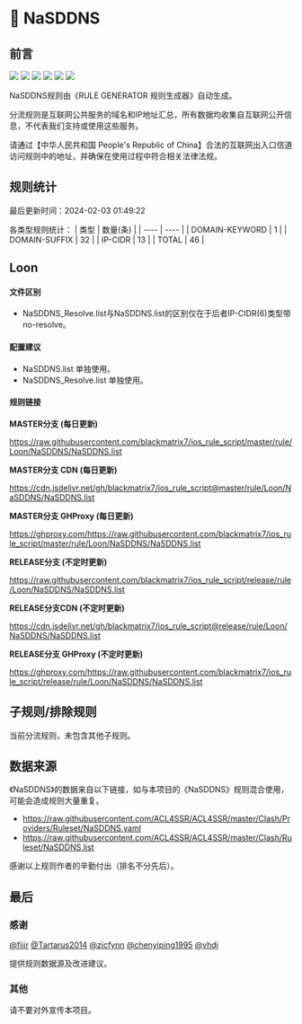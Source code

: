 # 🧸 NaSDDNS

## 前言

![](https://shields.io/badge/-移除重复规则-ff69b4) ![](https://shields.io/badge/-DOMAIN与DOMAIN--SUFFIX合并-green) ![](https://shields.io/badge/-DOMAIN--SUFFIX间合并-critical) ![](https://shields.io/badge/-DOMAIN与DOMAIN--KEYWORD合并-9cf) ![](https://shields.io/badge/-DOMAIN--SUFFIX与DOMAIN--KEYWORD合并-blue) ![](https://shields.io/badge/-IP--CIDR(6)合并-blueviolet) 

NaSDDNS规则由《RULE GENERATOR 规则生成器》自动生成。

分流规则是互联网公共服务的域名和IP地址汇总，所有数据均收集自互联网公开信息，不代表我们支持或使用这些服务。

请通过【中华人民共和国 People's Republic of China】合法的互联网出入口信道访问规则中的地址，并确保在使用过程中符合相关法律法规。

## 规则统计

最后更新时间：2024-02-03 01:49:22

各类型规则统计：
| 类型 | 数量(条)  | 
| ---- | ----  |
| DOMAIN-KEYWORD | 1  | 
| DOMAIN-SUFFIX | 32  | 
| IP-CIDR | 13  | 
| TOTAL | 46  | 


## Loon 

#### 文件区别
- NaSDDNS_Resolve.list与NaSDDNS.list的区别仅在于后者IP-CIDR(6)类型带no-resolve。

#### 配置建议
- NaSDDNS.list 单独使用。
- NaSDDNS_Resolve.list 单独使用。

#### 规则链接
**MASTER分支 (每日更新)**

https://raw.githubusercontent.com/blackmatrix7/ios_rule_script/master/rule/Loon/NaSDDNS/NaSDDNS.list

**MASTER分支 CDN (每日更新)**

https://cdn.jsdelivr.net/gh/blackmatrix7/ios_rule_script@master/rule/Loon/NaSDDNS/NaSDDNS.list

**MASTER分支 GHProxy (每日更新)**

https://ghproxy.com/https://raw.githubusercontent.com/blackmatrix7/ios_rule_script/master/rule/Loon/NaSDDNS/NaSDDNS.list

**RELEASE分支 (不定时更新)**

https://raw.githubusercontent.com/blackmatrix7/ios_rule_script/release/rule/Loon/NaSDDNS/NaSDDNS.list

**RELEASE分支CDN (不定时更新)**

https://cdn.jsdelivr.net/gh/blackmatrix7/ios_rule_script@release/rule/Loon/NaSDDNS/NaSDDNS.list

**RELEASE分支 GHProxy (不定时更新)**

https://ghproxy.com/https://raw.githubusercontent.com/blackmatrix7/ios_rule_script/release/rule/Loon/NaSDDNS/NaSDDNS.list

## 子规则/排除规则


当前分流规则，未包含其他子规则。

## 数据来源

《NaSDDNS》的数据来自以下链接，如与本项目的《NaSDDNS》规则混合使用，可能会造成规则大量重复。

- https://raw.githubusercontent.com/ACL4SSR/ACL4SSR/master/Clash/Providers/Ruleset/NaSDDNS.yaml
- https://raw.githubusercontent.com/ACL4SSR/ACL4SSR/master/Clash/Ruleset/NaSDDNS.list


感谢以上规则作者的辛勤付出（排名不分先后）。

## 最后

### 感谢

[@fiiir](https://github.com/fiiir) [@Tartarus2014](https://github.com/Tartarus2014) [@zjcfynn](https://github.com/zjcfynn) [@chenyiping1995](https://github.com/chenyiping1995) [@vhdj](https://github.com/vhdj)

提供规则数据源及改进建议。

### 其他

请不要对外宣传本项目。